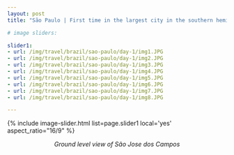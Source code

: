 ```yaml
---
layout: post
title: "São Paulo | First time in the largest city in the southern hemisphere"

# image sliders:

slider1:
- url: /img/travel/brazil/sao-paulo/day-1/img1.JPG
- url: /img/travel/brazil/sao-paulo/day-1/img2.JPG
- url: /img/travel/brazil/sao-paulo/day-1/img3.JPG
- url: /img/travel/brazil/sao-paulo/day-1/img4.JPG
- url: /img/travel/brazil/sao-paulo/day-1/img5.JPG
- url: /img/travel/brazil/sao-paulo/day-1/img6.JPG
- url: /img/travel/brazil/sao-paulo/day-1/img7.JPG
- url: /img/travel/brazil/sao-paulo/day-1/img8.JPG

---
```


{% include image-slider.html list=page.slider1 local='yes' aspect_ratio="16/9" %}
<p align="center"><i>Ground level view of São Jose dos Campos</i></p>
